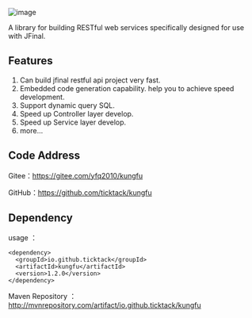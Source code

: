 ![image](https://youyayisheng.oss-cn-beijing.aliyuncs.com/kungfu/@/logo.png)

A library for building RESTful web services specifically designed for use with JFinal.
## Features
1. Can build jfinal restful api project very fast.
2. Embedded code generation capability. help you to achieve speed development.
3. Support dynamic query SQL.
4. Speed up Controller layer develop.
5. Speed up Service layer develop.
6. more...

## Code Address

Gitee：https://gitee.com/yfq2010/kungfu

GitHub：https://github.com/ticktack/kungfu

## Dependency
usage ：
```
<dependency>
  <groupId>io.github.ticktack</groupId>
  <artifactId>kungfu</artifactId>
  <version>1.2.0</version>
</dependency>

```
 
Maven Repository ：
http://mvnrepository.com/artifact/io.github.ticktack/kungfu
